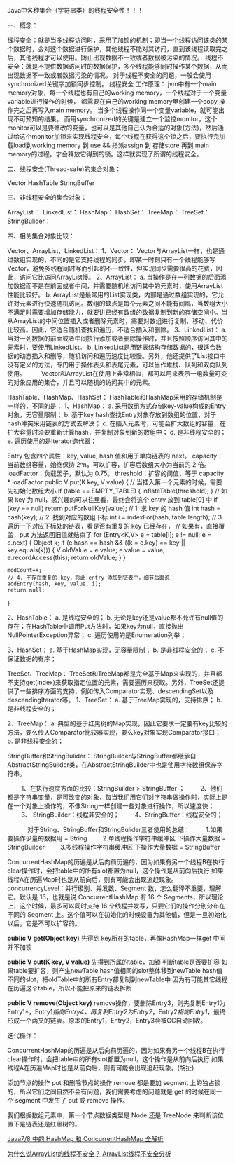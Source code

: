 Java中各种集合（字符串类）的线程安全性！！！

 

一、概念：

线程安全：就是当多线程访问时，采用了加锁的机制；即当一个线程访问该类的某个数据时，会对这个数据进行保护，其他线程不能对其访问，直到该线程读取完之后，其他线程才可以使用。防止出现数据不一致或者数据被污染的情况。
线程不安全：就是不提供数据访问时的数据保护，多个线程能够同时操作某个数据，从而出现数据不一致或者数据污染的情况。
对于线程不安全的问题，一般会使用synchronized关键字加锁同步控制。
线程安全 工作原理： jvm中有一个main memory对象，每一个线程也有自己的working memory，一个线程对于一个变量variable进行操作的时候， 都需要在自己的working memory里创建一个copy,操作完之后再写入main memory。 
当多个线程操作同一个变量variable，就可能出现不可预知的结果。 
而用synchronized的关键是建立一个监控monitor，这个monitor可以是要修改的变量，也可以是其他自己认为合适的对象(方法)，然后通过给这个monitor加锁来实现线程安全，每个线程在获得这个锁之后，要执行完加载load到working memory 到 use && 指派assign 到 存储store 再到 main memory的过程。才会释放它得到的锁。这样就实现了所谓的线程安全。
 

二、线程安全(Thread-safe)的集合对象：

Vector 
HashTable
StringBuffer
 

三、非线程安全的集合对象：

ArrayList ：
LinkedList：
HashMap：
HashSet：
TreeMap：
TreeSet：
StringBulider：
 

四、相关集合对象比较：

Vector、ArrayList、LinkedList： 
1、Vector： 
Vector与ArrayList一样，也是通过数组实现的，不同的是它支持线程的同步，即某一时刻只有一个线程能够写Vector，避免多线程同时写而引起的不一致性，但实现同步需要很高的花费，因此，访问它比访问ArrayList慢。 
2、ArrayList： 
a. 当操作是在一列数据的后面添加数据而不是在前面或者中间，并需要随机地访问其中的元素时，使用ArrayList性能比较好。 
b. ArrayList是最常用的List实现类，内部是通过数组实现的，它允许对元素进行快速随机访问。数组的缺点是每个元素之间不能有间隔，当数组大小不满足时需要增加存储能力，就要讲已经有数组的数据复制到新的存储空间中。当从ArrayList的中间位置插入或者删除元素时，需要对数组进行复制、移动、代价比较高。因此，它适合随机查找和遍历，不适合插入和删除。 
3、LinkedList： 
a. 当对一列数据的前面或者中间执行添加或者删除操作时，并且按照顺序访问其中的元素时，要使用LinkedList。 
b. LinkedList是用链表结构存储数据的，很适合数据的动态插入和删除，随机访问和遍历速度比较慢。另外，他还提供了List接口中没有定义的方法，专门用于操作表头和表尾元素，可以当作堆栈、队列和双向队列使用。
　　  Vector和ArrayList在使用上非常相似，都可以用来表示一组数量可变的对象应用的集合，并且可以随机的访问其中的元素。

 

HashTable、HashMap、HashSet： 
HashTable和HashMap采用的存储机制是一样的，不同的是： 
1、HashMap： 
a. 采用数组方式存储key-value构成的Entry对象，无容量限制； 
b. 基于key hash查找Entry对象存放到数组的位置，对于hash冲突采用链表的方式去解决； 
c. 在插入元素时，可能会扩大数组的容量，在扩大容量时须要重新计算hash，并复制对象到新的数组中； 
d. 是非线程安全的； 
e. 遍历使用的是Iterator迭代器；

Entry 包含四个属性：key, value, hash 值和用于单向链表的 next。
capacity：当前数组容量，始终保持 2^n，可以扩容，扩容后数组大小为当前的 2 倍。
loadFactor：负载因子，默认为 0.75。
threshold：扩容的阈值，等于 capacity * loadFactor
public V put(K key, V value) {
    // 当插入第一个元素的时候，需要先初始化数组大小
    if (table == EMPTY_TABLE) {
        inflateTable(threshold);
    }
    // 如果 key 为 null，感兴趣的可以往里看，最终会将这个 entry 放到 table[0] 中
    if (key == null)
        return putForNullKey(value);
    // 1. 求 key 的 hash 值
    int hash = hash(key);
    // 2. 找到对应的数组下标
    int i = indexFor(hash, table.length);
    // 3. 遍历一下对应下标处的链表，看是否有重复的 key 已经存在，
    //    如果有，直接覆盖，put 方法返回旧值就结束了
    for (Entry<K,V> e = table[i]; e != null; e = e.next) {
        Object k;
        if (e.hash == hash && ((k = e.key) == key || key.equals(k))) {
            V oldValue = e.value;
            e.value = value;
            e.recordAccess(this);
            return oldValue;
        }
    }
 
    modCount++;
    // 4. 不存在重复的 key，将此 entry 添加到链表中，细节后面说
    addEntry(hash, key, value, i);
    return null;
}

2、HashTable： 
a. 是线程安全的； 
b. 无论是key还是value都不允许有null值的存在；在HashTable中调用Put方法时，如果key为null，直接抛出NullPointerException异常； 
c. 遍历使用的是Enumeration列举；

3、HashSet： 
a. 基于HashMap实现，无容量限制； 
b. 是非线程安全的； 
c. 不保证数据的有序；

 

TreeSet、TreeMap： 
TreeSet和TreeMap都是完全基于Map来实现的，并且都不支持get(index)来获取指定位置的元素，需要遍历来获取。另外，TreeSet还提供了一些排序方面的支持，例如传入Comparator实现、descendingSet以及descendingIterator等。 
1、TreeSet： 
a. 基于TreeMap实现的，支持排序； 
b. 是非线程安全的；

2、TreeMap： 
a. 典型的基于红黑树的Map实现，因此它要求一定要有key比较的方法，要么传入Comparator比较器实现，要么key对象实现Comparator接口； 
b. 是非线程安全的；

 

StringBuffer和StringBulider： 
StringBuilder与StringBuffer都继承自AbstractStringBuilder类，在AbstractStringBuilder中也是使用字符数组保存字符串。

　　  1、在执行速度方面的比较：StringBuilder > StringBuffer ； 
　　  2、他们都是字符串变量，是可改变的对象，每当我们用它们对字符串做操作时，实际上是在一个对象上操作的，不像String一样创建一些对象进行操作，所以速度快； 
　  　3、 StringBuilder：线程非安全的； 
　　  4、StringBuffer：线程安全的； 


　 
　　对于String、StringBuffer和StringBulider三者使用的总结： 
　　 1.如果要操作少量的数据用 = String 
　 　2.单线程操作字符串缓冲区 下操作大量数据 = StringBuilder 
　　 3.多线程操作字符串缓冲区 下操作大量数据 = StringBuffer

ConcurrentHashMap的历遍是从后向前历遍的，因为如果有另一个线程B在执行clear操作时，会把table中的所有slot都置为null，这个操作是从前向后执行
如果线程A在历遍Map时也是从前向后，则有可能会出现追赶现象。
concurrencyLevel：并行级别、并发数、Segment 数，怎么翻译不重要，理解它。默认是 16，也就是说 ConcurrentHashMap 有 16 个 Segments，所以理论上，这个时候，最多可以同时支持 16 个线程并发写，只要它们的操作分别分布在不同的 Segment 上。这个值可以在初始化的时候设置为其他值，但是一旦初始化以后，它是不可以扩容的。

**public V get(Object key)**
先得到 key所在的table，再像HashMap一样get
中间并不加锁

**public V put(K key, V value)**
先得到所属的table，加锁
判断table是否要扩容
如果table要扩容，则产生newTable
hash值相同的slot整体移到newTable
hash值不同的slot，把oldTable中的所有Entry都复制到newTable中
因为有可能其它线程在历遍这个table，所以不能把原来的链表拆断

**public V remove(Object key)**
remove操作，要删除Entry3，则先复制Entry1为Entry1*，Entry1*指向Entry4，再复制Entry2为Entry2*，Entry2*指向Entry1*，最终形成一个两叉的链表。原本的Entry1，Entry2，Entry3会被GC自动回收。

迭代操作：

ConcurrentHashMap的历遍是从后向前历遍的，因为如果有另一个线程B在执行clear操作时，会把table中的所有slot都置为null，这个操作是从前向后执行
如果线程A在历遍Map时也是从前向后，则有可能会出现追赶现象。(胡扯)



添加节点的操作 put 和删除节点的操作 remove 都是要加 segment 上的独占锁的，所以它们之间自然不会有问题，我们需要考虑的问题就是 get 的时候在同一个 segment 中发生了 put 或 remove 操作。


我们根据数组元素中，第一个节点数据类型是 Node 还是 TreeNode 来判断该位置下是链表还是红黑树的。





[Java7/8 中的 HashMap 和 ConcurrentHashMap 全解析](http://www.importnew.com/28263.html)

[为什么说ArrayList的线程不安全？](https://www.cnblogs.com/efforts-will-be-lucky/p/7052672.html)
[ArrayList线程不安全分析](https://blog.csdn.net/u013769320/article/details/46300533)
